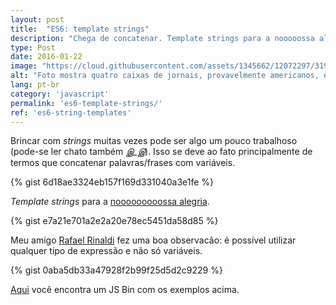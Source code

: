 ```yaml
---
layout: post
title:  "ES6: template strings"
description: "Chega de concatenar. Template strings para a nooooossa alegria"
type: Post
date: 2016-01-22
image: "https://cloud.githubusercontent.com/assets/1345662/12072297/319f5c76-b0bf-11e5-94c3-838746ffca56.jpg"
alt: "Foto mostra quatro caixas de jornais, provavelmente americanos, em bairro residencial"
lang: pt-br
category: 'javascript'
permalink: 'es6-template-strings/'
ref: 'es6-string-templates'
---
```


Brincar com *strings* muitas vezes pode ser algo um pouco trabalhoso (pode-se ler chato também *இ_இ*). Isso se deve ao fato principalmente de termos que concatenar palavras/frases com variáveis.

{% gist 6d18ae3324eb157f169d331040a3e1fe %}

*Template strings* para a [nooooooooossa alegria](https://youtu.be/K02Cxo3fAC8?t=1m30s).

{% gist e7a21e701a2e2a20e78ec5451da58d85 %}

Meu amigo [Rafael Rinaldi](https://twitter.com/rafaelrinaldi) fez uma boa observacão: é possível utilizar qualquer tipo de expressão e não só variáveis.

{% gist 0aba5db33a47928f2b99f25d5d2c9229 %}

[Aqui](http://jsbin.com/qovino/edit?js,console) você encontra um JS Bin com os exemplos acima.